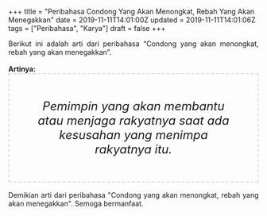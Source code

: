 +++
title = "Peribahasa Condong Yang Akan Menongkat, Rebah Yang Akan Menegakkan"
date = 2019-11-11T14:01:00Z
updated = 2019-11-11T14:01:06Z
tags = ["Peribahasa", "Karya"]
draft = false
+++

<div dir="ltr" style="text-align: left;" trbidi="on"><div style="text-align: justify;">Berikut ini adalah arti dari peribahasa “Condong yang akan menongkat, rebah yang akan menegakkan”.</div><br /><div style="text-align: justify;"><b>Artinya:</b></div><div style="border: 2px dashed #ddd; font-size: 24px; height: auto; margin: 0 auto; padding: 50px; text-align: center; width: auto;"><i>Pemimpin yang akan membantu atau menjaga rakyatnya saat ada kesusahan yang menimpa rakyatnya itu.</i></div><div style="text-align: justify;"><br /></div><div style="text-align: justify;">Demikian arti dari peribahasa "Condong yang akan menongkat, rebah yang akan menegakkan". Semoga bermanfaat.</div></div>
